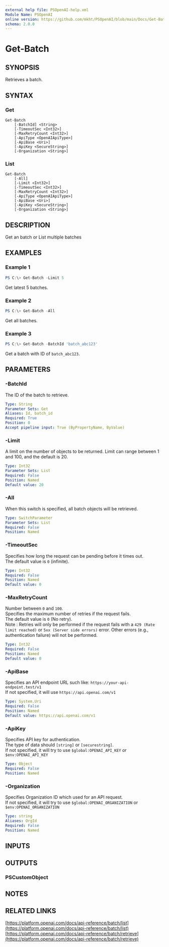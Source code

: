 ```yaml
---
external help file: PSOpenAI-help.xml
Module Name: PSOpenAI
online version: https://github.com/mkht/PSOpenAI/blob/main/Docs/Get-Batch.md
schema: 2.0.0
---
```


# Get-Batch

## SYNOPSIS
Retrieves a batch.

## SYNTAX

### Get
```
Get-Batch 
    [-BatchId] <String>
    [-TimeoutSec <Int32>]
    [-MaxRetryCount <Int32>]
    [-ApiType <OpenAIApiType>]
    [-ApiBase <Uri>]
    [-ApiKey <SecureString>]
    [-Organization <String>]
```

### List
```
Get-Batch
    [-All]
    [-Limit <Int32>] 
    [-TimeoutSec <Int32>]
    [-MaxRetryCount <Int32>]
    [-ApiType <OpenAIApiType>]
    [-ApiBase <Uri>]
    [-ApiKey <SecureString>]
    [-Organization <String>]
```

## DESCRIPTION
Get an batch or List multiple batches

## EXAMPLES

### Example 1
```powershell
PS C:\> Get-Batch -Limit 5
```

Get latest 5 batches.

### Example 2
```powershell
PS C:\> Get-Batch -All
```

Get all batches.

### Example 3
```powershell
PS C:\> Get-Batch -BatchId 'batch_abc123'
```

Get a batch with ID of `batch_abc123`.

## PARAMETERS

### -BatchId
The ID of the batch to retrieve.

```yaml
Type: String
Parameter Sets: Get
Aliases: Id, batch_id
Required: True
Position: 0
Accept pipeline input: True (ByPropertyName, ByValue)
```

### -Limit
A limit on the number of objects to be returned. Limit can range between 1 and 100, and the default is 20.

```yaml
Type: Int32
Parameter Sets: List
Required: False
Position: Named
Default value: 20
```

### -All
When this switch is specified, all batch objects will be retrieved.

```yaml
Type: SwitchParameter
Parameter Sets: List
Required: False
Position: Named
```

### -TimeoutSec
Specifies how long the request can be pending before it times out.  
The default value is `0` (infinite).

```yaml
Type: Int32
Required: False
Position: Named
Default value: 0
```

### -MaxRetryCount
Number between `0` and `100`.  
Specifies the maximum number of retries if the request fails.  
The default value is `0` (No retry).  
Note : Retries will only be performed if the request fails with a `429 (Rate limit reached)` or `5xx (Server side errors)` error. Other errors (e.g., authentication failure) will not be performed.  

```yaml
Type: Int32
Required: False
Position: Named
Default value: 0
```

### -ApiBase
Specifies an API endpoint URL such like: `https://your-api-endpoint.test/v1`  
If not specified, it will use `https://api.openai.com/v1`

```yaml
Type: System.Uri
Required: False
Position: Named
Default value: https://api.openai.com/v1
```

### -ApiKey
Specifies API key for authentication.  
The type of data should `[string]` or `[securestring]`.  
If not specified, it will try to use `$global:OPENAI_API_KEY` or `$env:OPENAI_API_KEY`

```yaml
Type: Object
Required: False
Position: Named
```

### -Organization
Specifies Organization ID which used for an API request.  
If not specified, it will try to use `$global:OPENAI_ORGANIZATION` or `$env:OPENAI_ORGANIZATION`

```yaml
Type: string
Aliases: OrgId
Required: False
Position: Named
```

## INPUTS

## OUTPUTS

### PSCustomObject

## NOTES

## RELATED LINKS

[https://platform.openai.com/docs/api-reference/batch/list](https://platform.openai.com/docs/api-reference/batch/list)
[https://platform.openai.com/docs/api-reference/batch/retrieve](https://platform.openai.com/docs/api-reference/batch/retrieve)
